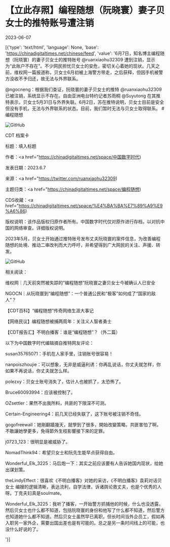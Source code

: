 # 【立此存照】编程随想（阮晓寰）妻子贝女士的推特账号遭注销

2023-06-07

[{'type': 'text/html', 'language': None, 'base': 'https://chinadigitaltimes.net/chinese/feed', 'value': '6月7日，知名博主编程随想（阮晓寰）的妻子贝女士的推特账号 @ruanxiaohu32309 遭到注销，显示为“此账户不存在”。不少网民担忧贝女士的安危，密切关心着她的现状。几天之前，维权网一篇报道称，贝女士6月初被上海警方带走，之后获释，但因手机被警方没收不予归还，故无法与外界联系。



@ngocneng：根据我们查证，阮晓寰的妻子贝女士的推特 @ruanxiaohu32309 已被注销，系统显示不存在。自由亚洲电台特约记者苏雨桐 @Suyutong 在其推特表示，贝女士5月31日与外界失联。6月2日，苏在推特说明，贝女士目前是安全但没有手机，无法与外界联系的状态。目前，我们暂时无法与贝女士取得联系。 #编程随想

![GitHub](https://chinadigitaltimes.net/chinese/files/2023/06/image-1686132514159.png)





CDT 档案卡

标题：填入标题

作者：<a href="https://chinadigitaltimes.net/space/中国数字时代)

发表日期：2023.6.7

来源：<a href="https://twitter.com/ruanxiaohu32309)

主题归类：<a href="https://chinadigitaltimes.net/space/编程随想)

CDS收藏：<a href="https://chinadigitaltimes.net/space/%E4%BA%BA%E7%89%A9%E9%A6%86)

版权说明：该作品版权归原作者所有。中国数字时代仅对原作进行存档，以对抗中国的网络审查。详细版权说明。





2023年5月，贝女士开始通过推特账号发布丈夫阮晓寰的案件信息，为改善编程随想的处境、推动二审改判而大力呼吁，并希望得到广大网民的关注、声援、转发。

![GitHub](https://chinadigitaltimes.net/chinese/files/2023/05/image-1683738231564.png)

相关阅读：



维权网｜几天前突然被失踪的“编程随想”阮晓寰之妻贝女士今被确认人已安全

NGOCN｜从阮晓寰到“编程随想”：一个普通公民和“极客”如何成了“国家的敌人”？

【CDT百科】“编程随想”传奇网络生涯大事记

【网络民议】编程随想被捕两周年：关注义人智者勇士

【CDT报告汇】不明白播客：谁是“编程随想”？（外二篇）



以下为中国数字时代编辑摘自推特网友评论：



susan35765071：手机在人家手里，注销账号很容易！

nanpoiszhoujie：可以想象，无非是威逼利诱：你再乱说话，你丈夫就怎样，你如果不再说话，你丈夫就怎么样。

polezxy：贝女士账号消失了，估计人也被抓了，太恐怖了。

Bruce60093994：应该被控制了。

OZsettler：果然不出我所料，共匪的下限深不可测。

Certain-Engineering4：前几天已经失联了，这下账号被注销不奇怪。

gogofreewall：她剛翻牆幾天，就學到了很多，開始改變策略，共匪害怕了啊，不敢讓她學更多，免得節外生枝影響接下來的定罪。

j0723_123：很明显是被威胁了。

NomadThink94：希望贝女士和阮先生能早点获得自由。

Wonderful_Elk_3225：马后炮一下：其实之前应该要有人告诉她国内现状，给她出谋划策。

theLindyEffect：很喜欢《不明白播客》对她的采访，《不明白播客》袁莉对话贝女士 编嫂的逻辑清晰，表达流利，自学法律，诉诸舆论救丈夫，也是个优秀的人呀。丁克夫妇真是soulmate。

Wonderful_Elk_3225：我听了播客，一开始警方抓捕他的时候，什么也没透露，然后贝女士也什么都不知道，包括阮晓寰的身份和他写了什么都不知道，然后警方也知道她什么都不知道。然后贝女士虽然早已离职，但长时间当外企员工，假如再入职另一家外企，需要出国出差也是有可能的。总之是另一条时间线上的可能，也没什么好说的了。

'}]